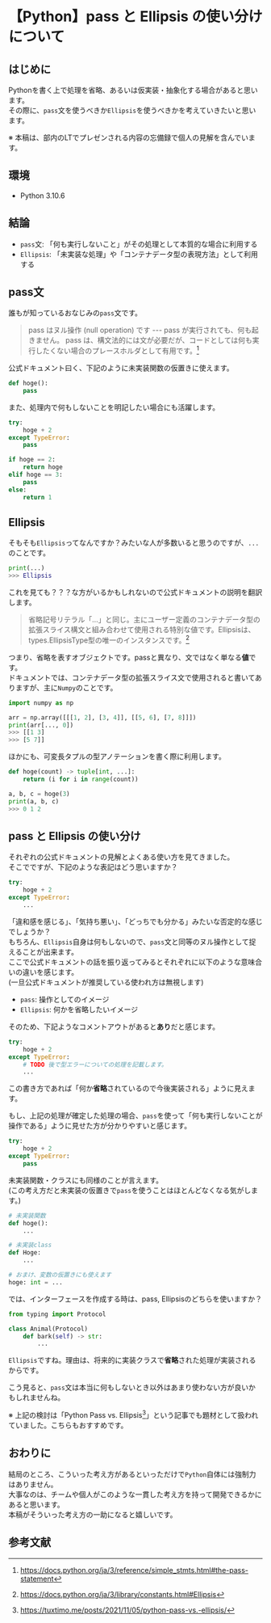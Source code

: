 # 【Python】pass と Ellipsis の使い分けについて

## はじめに

Pythonを書く上で処理を省略、あるいは仮実装・抽象化する場合があると思います。  
その際に、`pass`文を使うべきか`Ellipsis`を使うべきかを考えていきたいと思います。

※ 本稿は、部内のLTでプレゼンされる内容の忘備録で個人の見解を含んでいます。

## 環境

- Python 3.10.6

## 結論

- `pass`文: 「何も実行しないこと」がその処理として本質的な場合に利用する
- `Ellipsis`: 「未実装な処理」や「コンテナデータ型の表現方法」として利用する

## pass文

誰もが知っているおなじみの`pass`文です。

> pass はヌル操作 (null operation) です --- pass が実行されても、何も起きません。 pass は、構文法的には文が必要だが、コードとしては何も実行したくない場合のプレースホルダとして有用です。[^1]

公式ドキュメント曰く、下記のように未実装関数の仮置きに使えます。

```py
def hoge():
    pass
```

また、処理内で何もしないことを明記したい場合にも活躍します。

```py
try:
    hoge + 2
except TypeError:
    pass
```

```py
if hoge == 2:
    return hoge
elif hoge == 3:
    pass
else:
    return 1
```

## Ellipsis

そもそも`Ellipsis`ってなんですか？みたいな人が多数いると思うのですが、`...`のことです。

```py
print(...)
>>> Ellipsis
```

これを見ても？？？な方がいるかもしれないので公式ドキュメントの説明を翻訳します。

> 省略記号リテラル「...」と同じ。主にユーザー定義のコンテナデータ型の拡張スライス構文と組み合わせて使用される特別な値です。Ellipsisは、types.EllipsisType型の唯一のインスタンスです。[^2]

つまり、省略を表すオブジェクトです。passと異なり、文ではなく単なる**値**です。  
ドキュメントでは、コンテナデータ型の拡張スライス文で使用されると書いてありますが、主に`Numpy`のことです。

```py
import numpy as np

arr = np.array([[[1, 2], [3, 4]], [[5, 6], [7, 8]]])
print(arr[..., 0])
>>> [[1 3] 
>>> [5 7]]
```

ほかにも、可変長タプルの型アノテーションを書く際に利用します。

```py
def hoge(count) -> tuple[int, ...]:
    return (i for i in range(count))

a, b, c = hoge(3)
print(a, b, c)
>>> 0 1 2
```

## pass と Ellipsis の使い分け

それぞれの公式ドキュメントの見解とよくある使い方を見てきました。  
そこでですが、下記のような表記はどう思いますか？

```py
try:
    hoge + 2
except TypeError:
    ...
```

「違和感を感じる」、「気持ち悪い」、「どっちでも分かる」みたいな否定的な感じでしょうか？  
もちろん、`Ellipsis`自身は何もしないので、`pass`文と同等のヌル操作として捉えることが出来ます。  
ここで公式ドキュメントの話を振り返ってみるとそれぞれに以下のような意味合いの違いを感じます。  
(一旦公式ドキュメントが推奨している使われ方は無視します)

- `pass`: 操作としてのイメージ
- `Ellipsis`: 何かを省略したいイメージ

そのため、下記ようなコメントアウトがあると**あり**だと感じます。

```py
try:
    hoge + 2
except TypeError:
    # TODO 後で型エラーについての処理を記載します。
    ...
```

この書き方であれば「何か**省略**されているので今後実装される」ように見えます。  

もし、上記の処理が確定した処理の場合、`pass`を使って「何も実行しないことが操作である」ように見せた方が分かりやすいと感じます。

```py
try:
    hoge + 2
except TypeError:
    pass
```

未実装関数・クラスにも同様のことが言えます。  
(この考え方だと未実装の仮置きで`pass`を使うことはほとんどなくなる気がします。)

```py
# 未実装関数
def hoge():
    ...

# 未実装class
def Hoge:
    ...

# おまけ、変数の仮置きにも使えます
hoge: int = ...
```

では、インターフェースを作成する時は、pass, Ellipsisのどちらを使いますか？

```py
from typing import Protocol

class Animal(Protocol)
    def bark(self) -> str:
        ...
```

`Ellipsis`ですね。理由は、将来的に実装クラスで**省略**された処理が実装されるからです。

こう見ると、`pass`文は本当に何もしないとき以外はあまり使わない方が良いかもしれませんね。

※ 上記の検討は「Python Pass vs. Ellipsis[^3]」という記事でも題材として扱われていました。こちらもおすすめです。

## おわりに

結局のところ、こういった考え方があるといっただけで`Python`自体には強制力はありません。  
大事なのは、チームや個人がこのような一貫した考え方を持って開発できるかにあると思います。  
本稿がそういった考え方の一助になると嬉しいです。

## 参考文献

[^1]: https://docs.python.org/ja/3/reference/simple_stmts.html#the-pass-statement  
[^2]: https://docs.python.org/ja/3/library/constants.html#Ellipsis
[^3]: https://tuxtimo.me/posts/2021/11/05/python-pass-vs.-ellipsis/